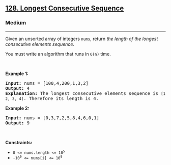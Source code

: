 <h2><a href="https://leetcode.com/problems/longest-consecutive-sequence/">128. Longest Consecutive Sequence</a></h2><h3>Medium</h3><hr><div style="user-select: auto;"><p style="user-select: auto;">Given an unsorted array of integers <code style="user-select: auto;">nums</code>, return <em style="user-select: auto;">the length of the longest consecutive elements sequence.</em></p>

<p style="user-select: auto;">You must write an algorithm that runs in&nbsp;<code style="user-select: auto;">O(n)</code>&nbsp;time.</p>

<p style="user-select: auto;">&nbsp;</p>
<p style="user-select: auto;"><strong class="example" style="user-select: auto;">Example 1:</strong></p>

<pre style="user-select: auto;"><strong style="user-select: auto;">Input:</strong> nums = [100,4,200,1,3,2]
<strong style="user-select: auto;">Output:</strong> 4
<strong style="user-select: auto;">Explanation:</strong> The longest consecutive elements sequence is <code style="user-select: auto;">[1, 2, 3, 4]</code>. Therefore its length is 4.
</pre>

<p style="user-select: auto;"><strong class="example" style="user-select: auto;">Example 2:</strong></p>

<pre style="user-select: auto;"><strong style="user-select: auto;">Input:</strong> nums = [0,3,7,2,5,8,4,6,0,1]
<strong style="user-select: auto;">Output:</strong> 9
</pre>

<p style="user-select: auto;">&nbsp;</p>
<p style="user-select: auto;"><strong style="user-select: auto;">Constraints:</strong></p>

<ul style="user-select: auto;">
	<li style="user-select: auto;"><code style="user-select: auto;">0 &lt;= nums.length &lt;= 10<sup style="user-select: auto;">5</sup></code></li>
	<li style="user-select: auto;"><code style="user-select: auto;">-10<sup style="user-select: auto;">9</sup> &lt;= nums[i] &lt;= 10<sup style="user-select: auto;">9</sup></code></li>
</ul>
</div>